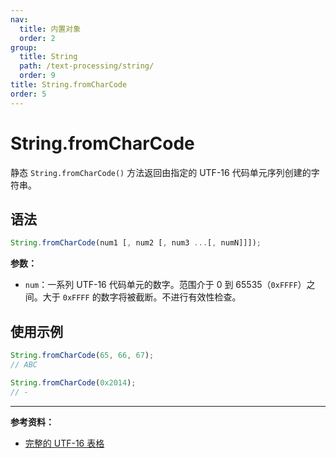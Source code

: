 ```yaml
---
nav:
  title: 内置对象
  order: 2
group:
  title: String
  path: /text-processing/string/
  order: 9
title: String.fromCharCode
order: 5
---
```


# String.fromCharCode

静态 `String.fromCharCode()` 方法返回由指定的 UTF-16 代码单元序列创建的字符串。

## 语法

```js
String.fromCharCode(num1 [, num2 [, num3 ...[, numN]]]);
```

**参数：**

- `num`：一系列 UTF-16 代码单元的数字。范围介于 0 到 65535（`0xFFFF`）之间。大于 `0xFFFF` 的数字将被截断。不进行有效性检查。

## 使用示例

```js
String.fromCharCode(65, 66, 67);
// ABC

String.fromCharCode(0x2014);
// -
```

---

**参考资料：**

- [完整的 UTF-16 表格](https://asecuritysite.com/coding/asc2)
